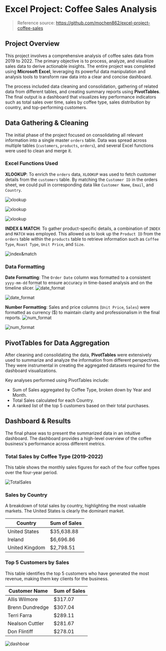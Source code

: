 # Excel Project: Coffee Sales Analysis

> Reference source: https://github.com/mochen862/excel-project-coffee-sales


## Project Overview
This project involves a comprehensive analysis of coffee sales data from 2019 to 2022. The primary objective is to process, analyze, and visualize sales data to derive actionable insights. The entire project was completed using **Microsoft Excel**, leveraging its powerful data manipulation and analysis tools to transform raw data into a clear and concise dashboard.

The process included data cleaning and consolidation, gathering of related data from different tables, and creating summary reports using **PivotTables**. The final output is a dashboard that visualizes key performance indicators such as total sales over time, sales by coffee type, sales distribution by country, and top-performing customers.

## Data Gathering & Cleaning
The initial phase of the project focused on consolidating all relevant information into a single master `orders` table. Data was spread across multiple tables (`customers`, `products`, `orders`), and several Excel functions were used to clean and merge it.

### Excel Functions Used
**XLOOKUP**: To enrich the `orders` data, `XLOOKUP` was used to fetch customer details from the `customers` table. By matching the `Customer ID` in the orders sheet, we could pull in corresponding data like `Customer Name`, `Email`, and `Country`.

![xlookup](images/xlookup1.png)

![xlookup](images/xlookup2.png)

![xlookup](images/xlookup3.png)

**INDEX & MATCH**: To gather product-specific details, a combination of `INDEX` and `MATCH` was employed. This allowed us to look up the `Product ID` from the `orders` table within the `products` table to retrieve information such as `Coffee Type`, `Roast Type`, `Unit Price`, and `Size`.

![index&match](images/index_match.png)

### Data Formatting
**Date Formatting**: The `Order Date` column was formatted to a consistent `yyyy-mm-dd` format to ensure accuracy in time-based analysis and on the timeline slicer.
![date_format](images/date_format1.png)

![date_format](images/date_format2.png)

**Number Formatting**: Sales and price columns (`Unit Price`, `Sales`) were formatted as currency ($) to maintain clarity and professionalism in the final reports.
![num_format](images/num_format1.png)

![num_format](images/num_format2.png)

## PivotTables for Data Aggregation
After cleaning and consolidating the data, **PivotTables** were extensively used to summarize and analyze the information from different perspectives. They were instrumental in creating the aggregated datasets required for the dashboard visualizations.

Key analyses performed using PivotTables include:
-   Sum of Sales aggregated by Coffee Type, broken down by Year and Month.  
-   Total Sales calculated for each Country.  
-   A ranked list of the top 5 customers based on their total purchases.

## Dashboard & Results
The final phase was to present the summarized data in an intuitive dashboard. The dashboard provides a high-level overview of the coffee business's performance across different metrics.

### Total Sales by Coffee Type (2019-2022)
This table shows the monthly sales figures for each of the four coffee types over the four-year period.

![TotalSales](images/TotalSales.png)

### Sales by Country
A breakdown of total sales by country, highlighting the most valuable markets. The United States is clearly the dominant market.

Country | Sum of Sales
-|-
United States | $35,638.88
Ireland | $6,696.86
United Kingdom | $2,798.51

### Top 5 Customers by Sales
This table identifies the top 5 customers who have generated the most revenue, making them key clients for the business.

Customer Name | Sum of Sales
-|-
Allis Wilmore | $317.07
Brenn Dundredge | $307.04
Terri Farra | $289.11
Nealson Cuttler | $281.67
Don Flintiff | $278.01

![dashboar](images/dashboard.png)
